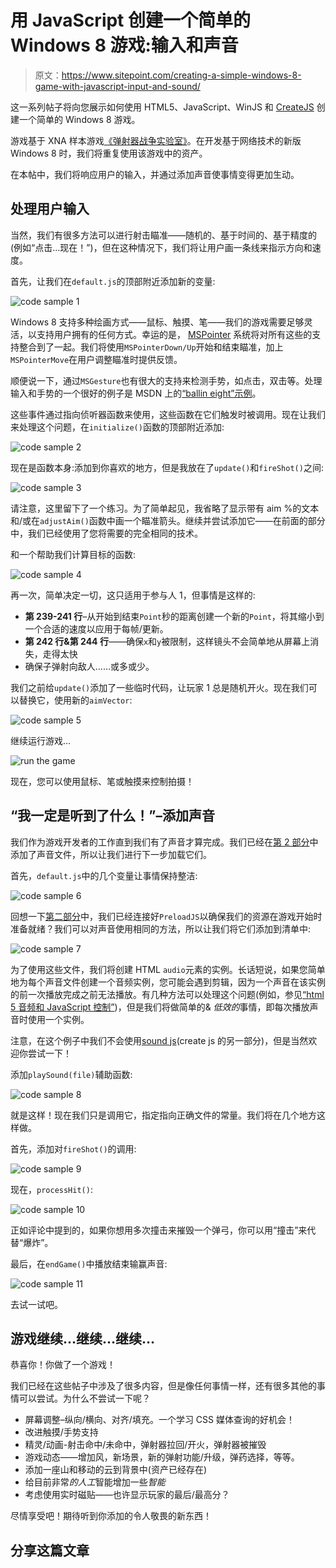 # 用 JavaScript 创建一个简单的 Windows 8 游戏:输入和声音

> 原文：<https://www.sitepoint.com/creating-a-simple-windows-8-game-with-javascript-input-and-sound/>

这一系列帖子将向您展示如何使用 HTML5、JavaScript、WinJS 和 [CreateJS](http://createjs.com/) 创建一个简单的 Windows 8 游戏。

游戏基于 XNA 样本游戏[《弹射器战争实验室》](http://msdn.microsoft.com/en-us/windowsphonetrainingcourse_2dgamedevelopmentwithxnalab.aspx)。在开发基于网络技术的新版 Windows 8 时，我们将重复使用该游戏中的资产。

在本帖中，我们将响应用户的输入，并通过添加声音使事情变得更加生动。

## 处理用户输入

当然，我们有很多方法可以进行射击瞄准——随机的、基于时间的、基于精度的(例如“点击…现在！”)，但在这种情况下，我们将让用户画一条线来指示方向和速度。

首先，让我们在`default.js`的顶部附近添加新的变量:

![code sample 1](img/f83b5a38b283bec94cbdf2c3382a312a.png "code sample 1")

Windows 8 支持多种绘画方式——鼠标、触摸、笔——我们的游戏需要足够灵活，以支持用户拥有的任何方式。幸运的是， [MSPointer](http://msdn.microsoft.com/en-us/library/windows/apps/Hh781218.aspx) 系统将对所有这些的支持整合到了一起。我们将使用`MSPointerDown/Up`开始和结束瞄准，加上`MSPointerMove`在用户调整瞄准时提供反馈。

顺便说一下，通过`MSGesture`也有很大的支持来检测手势，如点击，双击等。处理输入和手势的一个很好的例子是 MSDN 上的[“ballin eight”示例](http://code.msdn.microsoft.com/windowsapps/Manipulations-and-gestures-26918bb3)。

这些事件通过指向侦听器函数来使用，这些函数在它们触发时被调用。现在让我们来处理这个问题，在`initialize()`函数的顶部附近添加:

![code sample 2](img/f5add15afaab18d11fa769f9371094d7.png "code sample 2")

现在是函数本身:添加到你喜欢的地方，但是我放在了`update()`和`fireShot()`之间:

![code sample 3](img/5ba1b6faf76b204ed71e3fbaf73170a6.png "code sample 3")

请注意，这里留下了一个练习。为了简单起见，我省略了显示带有 aim %的文本和/或在`adjustAim()`函数中画一个瞄准箭头。继续并尝试添加它——在前面的部分中，我们已经使用了您将需要的完全相同的技术。

和一个帮助我们计算目标的函数:

![code sample 4](img/210a2d362e029b1d4823484860fd292d.png "code sample 4")

再一次，简单决定一切，这只适用于参与人 1，但事情是这样的:

*   **第 239-241 行**–从开始到结束`Point`秒的距离创建一个新的`Point`，将其缩小到一个合适的速度以应用于每帧/更新。
*   **第 242 行&第 244 行**——确保`x`和`y`被限制，这样镜头不会简单地从屏幕上消失，走得太快
*   确保子弹射向敌人……或多或少。

我们之前给`update()`添加了一些临时代码，让玩家 1 总是随机开火。现在我们可以替换它，使用新的`aimVector`:

![code sample 5](img/bb677b13c54d327e575d29a72d64909c.png "code sample 5")

继续运行游戏…

![run the game](img/b93ac5ee868ce97125ea20302894d3c1.png "run the game")

现在，您可以使用鼠标、笔或触摸来控制拍摄！

## “我一定是听到了什么！”–添加声音

我们作为游戏开发者的工作直到我们有了声音才算完成。我们已经在[第 2 部分](https://www.sitepoint.com/creating-a-simple-windows-8-game-with-javascript-game-basics-createjseaseljs/)中添加了声音文件，所以让我们进行下一步加载它们。

首先，`default.js`中的几个变量让事情保持整洁:

![code sample 6](img/e071f39d0e6582bf4e80cef94485ce03.png "code sample 6")

回想一下[第二部分](https://www.sitepoint.com/creating-a-simple-windows-8-game-with-javascript-game-basics-createjseaseljs/)中，我们已经连接好`PreloadJS`以确保我们的资源在游戏开始时准备就绪？我们可以对声音使用相同的方法，所以让我们将它们添加到清单中:

![code sample 7](img/acd31f7fc7607eb7611ddcc89b0e4b18.png "code sample 7")

为了使用这些文件，我们将创建 HTML `audio`元素的实例。长话短说，如果您简单地为每个声音文件创建一个音频实例，您可能会遇到剪辑，因为一个声音在该实例的前一次播放完成之前无法播放。有几种方法可以处理这个问题(例如，参见[“html 5 音频和 JavaScript 控制”](http://www.storiesinflight.com/html5/audio.html))，但是我们将做简单的& *低效的*事情，即每次播放声音时使用一个实例。

注意，在这个例子中我们不会使用[sound js](http://createjs.com/#!/SoundJS)(create js 的另一部分)，但是当然欢迎你尝试一下！

添加`playSound(file)`辅助函数:

![code sample 8](img/4688819034001b4b086f63750f1f1e66.png "code sample 8")

就是这样！现在我们只是调用它，指定指向正确文件的常量。我们将在几个地方这样做。

首先，添加对`fireShot()`的调用:

![code sample 9](img/bedbeeb8538a6ebf7973923aa979d88e.png "code sample 9")

现在，`processHit()`:

![code sample 10](img/5c0ee4f79b4e03343ff60b342a857505.png "code sample 10")

正如评论中提到的，如果你想用多次撞击来摧毁一个弹弓，你可以用“撞击”来代替“爆炸”。

最后，在`endGame()`中播放结束输赢声音:

![code sample 11](img/9302c844ad7b29f320c14d3bcc659ad0.png "code sample 11")

去试一试吧。

## 游戏继续…继续…继续…

恭喜你！你做了一个游戏！

我们已经在这些帖子中涉及了很多内容，但是像任何事情一样，还有很多其他的事情可以尝试。为什么不尝试一下呢？

*   屏幕调整–纵向/横向、对齐/填充。一个学习 CSS 媒体查询的好机会！
*   改进触摸/手势支持
*   精灵/动画-射击命中/未命中，弹射器拉回/开火，弹射器被摧毁
*   游戏动态——增加风，新场景，新的弹射功能/升级，弹药选择，等等。
*   添加一座山和移动的云到背景中(资产已经存在)
*   给目前非常*的人工*智能增加一些*智能*
*   考虑使用实时磁贴——也许显示玩家的最后/最高分？

尽情享受吧！期待听到你添加的令人敬畏的新东西！

## 分享这篇文章
